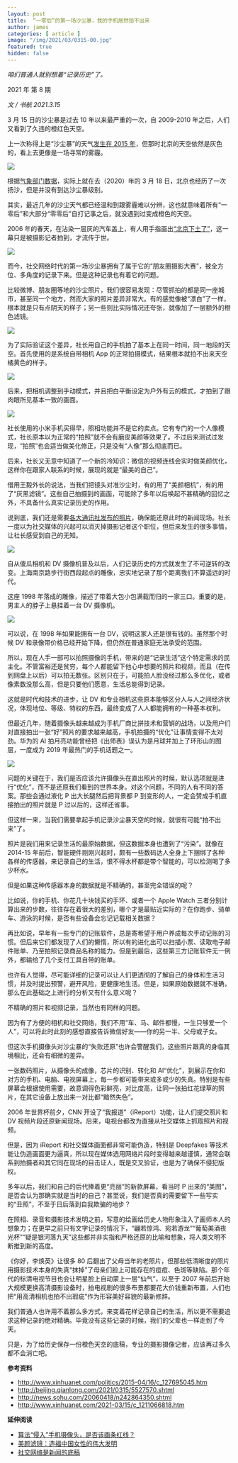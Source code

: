 ```yaml
---
layout: post
title:  “一零后”的第一场沙尘暴，我的手机居然拍不出来
author: james
categories: [ article ]
image: "/img/2021/03/0315-00.jpg"
featured: true
hidden: false
---
```




*咱们普通人就别想着“记录历史”了。*

2021 年 第 8 期



*文 / 书航 2021.3.15*

3 月 15 日的沙尘暴是过去 10 年以来最严重的一次，自 2009-2010 年之后，人们又看到了久违的橙红色天空。

上一次称得上是“沙尘暴”的天气[发生在 2015 年](http://www.xinhuanet.com/politics/2015-04/16/c_127695045.htm)，但那时北京的天空依然是灰色的，看上去更像是一场寻常的雾霾。

![](/img/2021/03/0315-01.jpg)

根据[气象部门数据](http://beijing.qianlong.com/2021/0315/5527570.shtml)，实际上就在去（2020）年的 3 月 18 日，北京也经历了一次扬沙，但是并没有到达沙尘暴级别。

其实，最近几年的沙尘天气都已经温和到跟雾霾难以分辨，这也就意味着所有“一零后”和大部分“零零后”自打记事之后，就没遇到过变成橙色的天空。

2006 年的春天，在沾染一层灰的汽车盖上，有人用手指画出[“北京下土了”](http://news.sohu.com/20060418/n242864350.shtml)，这一幕只是被摄影记者拍到，才流传于世。

![](/img/2021/03/0315-02.jpg)

而今，社交网络时代的第一场沙尘暴拥有了属于它的“朋友圈摄影大赛”，被全方位、多角度的记录下来。但是这种记录也有着它的问题。

比较微博、朋友圈等地的沙尘照片，我们很容易发现：尽管抓拍的都是同一座城市，甚至同一个地方，然而大家的照片差异非常大。有的感觉像被“漂白”了一样，根本就是只有点阴天的样子；另一些则比实际情况还夸张，就像加了一层额外的橙色滤镜。

![](/img/2021/03/0315-03.jpg)

为了实际验证这个差异，社长用自己的手机拍了基本上在同一时间，同一地段的天空。首先使用的是系统自带相机 App 的正常拍摄模式，结果根本就拍不出来天空橘黄色的样子。

![](/img/2021/03/0315-04.jpg)

后来，把相机调整到手动模式，并且把白平衡设定为户外有云的模式，才拍到了跟肉眼所见基本一致的画面。

![](/img/2021/03/0315-05.jpg)

社长使用的小米手机买得早，照相功能并不是它的卖点。它有专门的一个人像模式，社长原本以为正常的“拍照”就不会有磨皮美颜等效果了。不过后来测试过发现，“拍照”也会适当做美化修正，只是没有“人像”那么彻底而已。

后来，社长又无意中知道了一个新的冷知识：微信的视频连线会实时做美颜优化，这样你在跟家人联系的时候，展现的就是“最美的自己”。

借用王毅外长的说法，当我们把镜头对准沙尘时，有的用了“美颜相机”，有的用了“灰黑滤镜”。这些自己拍摄到的画面，可能除了多年以后唤起不甚精确的回忆之外，不具备什么真实记录历史的作用。

说到底，我们还是需要[各大通讯社发布的照片](http://www.xinhuanet.com/2021-03/15/c_1211066818.htm)，确保能还原此时的新闻现场。社长一度以为社交媒体的兴起可以消灭掉摄影记者这个职位，但后来发生的很多事情，让社长感受到自己的无知。

![](/img/2021/03/0315-06.jpg)

自从傻瓜相机和 DV 摄像机普及以后，人们记录历史的方式就发生了不可逆转的改变。上海南京路步行街西段起点的雕像，忠实地记录了那个距离我们不算遥远的时代。

这座 1998 年落成的雕像，描述了带着大包小包满载而归的一家三口。重要的是，男主人的脖子上悬挂着一台 DV 摄像机。

![](/img/2021/03/0315-07.jpg)

可以说，在 1998 年如果能拥有一台 DV，说明这家人还是很有钱的。虽然那个时候 DV 和录像带价格已经开始下降，但仍然在普通家庭无法承受的范围。

所以，现在人手一部可以拍照摄像的手机，带来的是“记录生活”这个特定需求的民主化。不管富裕还是贫穷，每个人都能留下他心中想要的照片和视频，而且（在传到网盘上以后）可以拍无数张。区别只在于，可能拍人脸没经过那么多优化，或者像素数没那么高，但是只要他们愿意，生活总能得到记录。

这就是时代和技术的进步，让 DV 和专业相机这些原本能够区分人与人之间经济状况，体现地位、等级、特权的东西，最终变成了人人都能拥有的一种基本权利。

但最近几年，随着摄像头越来越成为手机厂商比拼技术和营销的战场，以及用户们对直接拍出一张“好”照片的要求越来越高，手机拍摄的“优化”让事情变得不太对劲。华为的 AI 拍月亮功能曾经把《出师表》误认为是月球并加上了环形山的图层，一度成为 2019 年最热门的手机话题之一。

![](/img/2021/03/0315-08.jpg)

问题的关键在于，我们是否应该允许摄像头在直出照片的时候，默认选项就是进行“优化”，而不是还原我们看到的世界本身。对这个问题，不同的人有不同的答案。那些会通过液化 P 出大长腿然后把背景都 P 到变形的人，一定会赞成手机直接拍出的照片就是 P 过以后的，这样还省事。

但这样一来，当我们需要拿起手机记录沙尘暴天空的时候，就很有可能“拍不出来”了。

照片是我们用来记录生活的最原始数据，但这数据本身也遭到了“污染”。就像在 2014-15 年前后，智能硬件刚刚兴起时，颇有一些数码达人全身上下捆绑了各种各样的传感器，来记录自己的生活，恨不得水杯都是带个智能的，可以检测喝了多少杯水。

但是如果这种传感器本身的数据就是不精确的，甚至完全错误的呢？

比如说，你的手机、你花几十块钱买的手环、或者一个 Apple Watch 三者分别计算出来的步数，往往存在着很大的差别，哪个才是最贴近实际的？在你跑步、骑单车、游泳的时候，是否有些设备会忘记记载相关数据？

再比如说，早年有一些专门的记账软件，总是寄希望于用户养成每次手动记账的习惯。但后来它们都发现了人们的懒惰，所以有的进化出可以扫描小票、读取电子邮件账单、乃至拍照记录商品名称的能力。但是到最后，这些第三方记账软件无一例外，都输给了几个支付工具自带的账单。

也许有人觉得，尽可能详细的记录可以让人们更透彻的了解自己的身体和生活习惯，并及时提出预警，避开风险，更健康地生活。但是，如果原始数据就不准确，那么在此基础之上进行的分析又有什么意义呢？

不精确的照片和视频记录，当然也有同样的问题。

因为有了方便的相机和社交网络，我们不用“车、马、邮件都慢，一生只够爱一个人”，可以将此时此刻的感想直接告诉微信好友——你的另一半、父母或子女。

但这次手机摄像头对沙尘暴的“失败还原”也许会警醒我们，这些照片跟真的身临其境相比，还会有细微的差异。

一张数码照片，从摄像头的成像，芯片的识别、转化和 AI“优化”，到展示在你和对方的手机、电脑、电视屏幕上，每一步都可能带来或多或少的失真。特别是有些屏幕会根据使用需要，故意调得色彩鲜亮，对比度高，让同一张拍红花绿草的照片，在其它设备上放出来一对比都“黯然失色”。

2006 年世界杯前夕，CNN 开设了“我报道”（iReport）功能，让人们提交照片和 DV 视频片段还原新闻现场。后来，电视台都改为直接从社交媒体上抓取照片和视频。

但是，因为 iReport 和社交媒体画面都非常可能伪造，特别是 Deepfakes 等技术能让伪造画面更为逼真，所以现在媒体选用网络片段时变得越来越谨慎，通常会联系到拍摄者和其它同在现场的目击证人，既是交叉验证，也是为了确保不侵犯版权。

多年以后，我们和自己的后代捧着更“亮丽”的新款屏幕，看当时 P 出来的“美图”，是否会认为那确实就是当时的自己？甚至说，我们是否真的需要留下一些写实的“丑照”，不至于日后落到自我欺骗的地步？

在照相、录音和摄影技术发明之前，写意的绘画给历史人物形象注入了画师本人的想象力；在更早之前只有文字记录的情况下，“翩若惊鸿、宛若游龙”“葡萄美酒夜光杯”“疑是银河落九天”这些都并非实指和严格还原的比喻和想象，将人类文明不断推到新的高度。

《你好，李焕英》让很多 80 后翻出了父母当年的老照片，但那些低清晰度的照片用摄影技术本身的失真“抹掉”了母亲们脸上可能存在的痘痘、色斑等缺陷。那个年代的标清电视节目也会让明星脸上自动蒙上一层“仙气”，以至于 2007 年前后开始大规模更换高清摄影设备时，拍电视剧的很多布景都要花大价钱重新布置，人们也把“用高清相机也拍不出瑕疵”作为形容美好容貌的最新修辞。

我们普通人也许用不着那么多方式，来变着花样记录自己的生活，所以更不需要追求这种记录的绝对精确。毕竟没有这些记录的时候，我们的父辈也一样走到了今天。

只是，为了给历史保存一份橙色天空的底稿，专业的摄影摄像记者，应该再过多久都不会消亡吧。

**参考资料**

- http://www.xinhuanet.com/politics/2015-04/16/c_127695045.htm
- http://beijing.qianlong.com/2021/0315/5527570.shtml
- http://news.sohu.com/20060418/n242864350.shtml
- http://www.xinhuanet.com/2021-03/15/c_1211066818.htm

**延伸阅读**

- [算法“侵入”手机摄像头，是否该画条红线？](http://mp.weixin.qq.com/s?__biz=MjM5Mjg1ODIxMQ==&mid=2650660418&idx=1&sn=3636145ab51ae38464fb22ea971d1691&chksm=be96974e89e11e580f7115dfde9a7f1c1a2acecb474adeb3b79468498d6fdeadd7436889936d&scene=21#wechat_redirect)
- [美颜滤镜：造福中国女性的伟大发明](http://mp.weixin.qq.com/s?__biz=MjM5Mjg1ODIxMQ==&mid=2650660700&idx=1&sn=935f895162a4575c70e5acb44ee9aea2&chksm=be96965089e11f463728a56ecce96dca92d21771c85e7c2c241baaa21656eab4d8aeed87583b&scene=21#wechat_redirect)
- [社交网络是新闻的底稿](http://mp.weixin.qq.com/s?__biz=MjM5Mjg1ODIxMQ==&mid=2650659046&idx=1&sn=0974e9bb68bc66b8667adeea7a9a1d0c&chksm=be9691ea89e118fcb8e2fa9d11cd4f414a4ad972a5cb7cf3053cd8b21fe34f0509715c4a2208&scene=21#wechat_redirect)